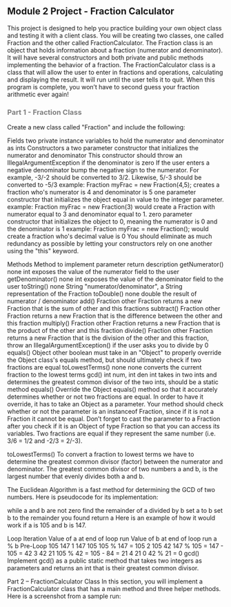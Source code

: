 ## Module 2 Project - Fraction Calculator
This project is designed to help you practice building your own object class and testing it with a client class. You will be creating two classes, one called Fraction and the other called FractionCalculator. The Fraction class is an object that holds information about a fraction (numerator and denominator). It will have several constructors and both private and public methods implementing the behavior of a fraction. The FractionCalculator class is a class that will allow the user to enter in fractions and operations, calculating and displaying the result. It will run until the user tells it to quit. When this program is complete, you won’t have to second guess your fraction arithmetic ever again!

### <span style="color:gray;">Part 1 - Fraction Class</span>
Create a new class called "Fraction" and include the following:

Fields
two private instance variables to hold the numerator and denominator as ints
Constructors
a two parameter constructor that initializes the numerator and denominator
This constructor should throw an IllegalArgumentException if the denominator is zero
If the user enters a negative denominator bump the negative sign to the numerator. For example, -3/-2 should be converted to 3/2. Likewise, 5/-3 should be converted to -5/3
example: Fraction myFrac = new Fraction(4,5); creates a fraction who's numerator is 4 and denominator is 5
one parameter constructor that initializes the object equal in value to the integer parameter.
example: Fraction myFrac = new Fraction(3) would create a Fraction with numerator equal to 3 and denominator equal to 1.
zero parameter constructor that initializes the object to 0, meaning the numerator is 0 and the denominator is 1
example: Fraction myFrac = new Fraction(); would create a fraction who's decimal value is 0
You should eliminate as much redundancy as possible by letting your constructors rely on one another using the "this" keyword.

Methods
Method to implement	parameter	return	description
getNumerator()	none	int	exposes the value of the numerator field to the user
getDenominator()	none	int	exposes the value of the denominator field to the user
toString()	none	String	"numerator/denominator", a String representation of the Fraction
toDouble()	none	double	the result of numerator / denominator
add()	Fraction other	Fraction	returns a new Fraction that is the sum of other and this fractions
subtract()	Fraction other	Fraction	returns a new Fraction that is the difference between the other and this fraction
multiply()	Fraction other	Fraction	returns a new Fraction that is the product of the other and this fraction
divide()	Fraction other	Fraction	returns a new Fraction that is the division of the other and this fraction, throw an IllegalArgumentException() if the user asks you to divide by 0
equals()	Object other	boolean	must take in an "Object" to properly override the Object class's equals method, but should ultimately check if two fractions are equal
toLowestTerms()	none	none	converts the current fraction to the lowest terms
gcd()	int num, int den	int	takes in two ints and determines the greatest common divisor of the two ints, should be a static method
equals()
Override the Object equals() method so that it accurately determines whether or not two fractions are equal. In order to have it override, it has to take an Object as a parameter. Your method should check whether or not the parameter is an instanceof Fraction, since if it is not a Fraction it cannot be equal. Don’t forget to cast the parameter to a Fraction after you check if it is an Object of type Fraction so that you can access its variables. Two fractions are equal if they represent the same number (i.e. 3/6 = 1/2 and -2/3 = 2/-3).

toLowestTerms()
To convert a fraction to lowest terms we have to determine the greatest common divisor (factor) between the numerator and denominator. The greatest common divisor of two numbers a and b, is the largest number that evenly divides both a and b.

The Euclidean Algorithm is a fast method for determining the GCD of two numbers. Here is pseudocode for its implementation:

while a and b are not zero
    find the remainder of a divided by b
    set a to b
    set b to the remainder you found
return a
Here is an example of how it would work if a is 105 and b is 147.

Loop Iteration	Value of a at end of loop run	Value of b at end of loop run	a % b
Pre-Loop	105	147	
1	147	105	105 % 147 = 105
2	105	42	147 % 105 = 147 - 105 = 42
3	42	21	105 % 42 = 105 - 84 = 21
4	21	0	42 % 21 = 0
gcd()
Implement gcd() as a public static method that takes two integers as parameters and returns an int that is their greatest common divisor.

Part 2 – FractionCalculator Class
In this section, you will implement a FractionCalculator class that has a main method and three helper methods. Here is a screenshot from a sample run:
